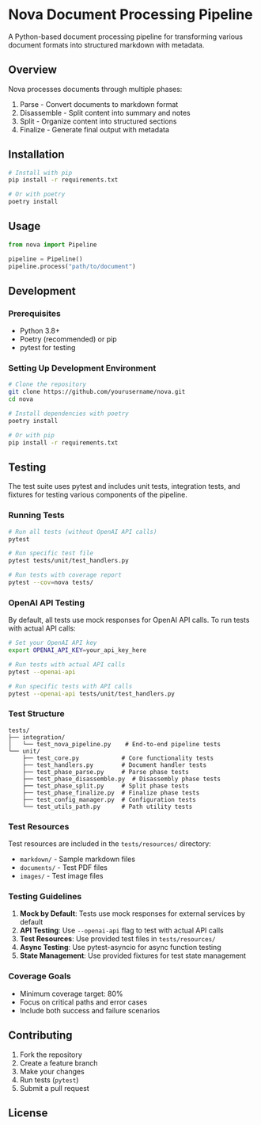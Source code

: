 # Nova Document Processing Pipeline

A Python-based document processing pipeline for transforming various document formats into structured markdown with metadata.

## Overview

Nova processes documents through multiple phases:
1. Parse - Convert documents to markdown format
2. Disassemble - Split content into summary and notes
3. Split - Organize content into structured sections
4. Finalize - Generate final output with metadata

## Installation

```bash
# Install with pip
pip install -r requirements.txt

# Or with poetry
poetry install
```

## Usage

```python
from nova import Pipeline

pipeline = Pipeline()
pipeline.process("path/to/document")
```

## Development

### Prerequisites

- Python 3.8+
- Poetry (recommended) or pip
- pytest for testing

### Setting Up Development Environment

```bash
# Clone the repository
git clone https://github.com/yourusername/nova.git
cd nova

# Install dependencies with poetry
poetry install

# Or with pip
pip install -r requirements.txt
```

## Testing

The test suite uses pytest and includes unit tests, integration tests, and fixtures for testing various components of the pipeline.

### Running Tests

```bash
# Run all tests (without OpenAI API calls)
pytest

# Run specific test file
pytest tests/unit/test_handlers.py

# Run tests with coverage report
pytest --cov=nova tests/
```

### OpenAI API Testing

By default, all tests use mock responses for OpenAI API calls. To run tests with actual API calls:

```bash
# Set your OpenAI API key
export OPENAI_API_KEY=your_api_key_here

# Run tests with actual API calls
pytest --openai-api

# Run specific tests with API calls
pytest --openai-api tests/unit/test_handlers.py
```

### Test Structure

```
tests/
├── integration/
│   └── test_nova_pipeline.py    # End-to-end pipeline tests
└── unit/
    ├── test_core.py            # Core functionality tests
    ├── test_handlers.py        # Document handler tests
    ├── test_phase_parse.py     # Parse phase tests
    ├── test_phase_disassemble.py  # Disassembly phase tests
    ├── test_phase_split.py     # Split phase tests
    ├── test_phase_finalize.py  # Finalize phase tests
    ├── test_config_manager.py  # Configuration tests
    └── test_utils_path.py      # Path utility tests
```

### Test Resources

Test resources are included in the `tests/resources/` directory:
- `markdown/` - Sample markdown files
- `documents/` - Test PDF files
- `images/` - Test image files

### Testing Guidelines

1. **Mock by Default**: Tests use mock responses for external services by default
2. **API Testing**: Use `--openai-api` flag to test with actual API calls
3. **Test Resources**: Use provided test files in `tests/resources/`
4. **Async Testing**: Use pytest-asyncio for async function testing
5. **State Management**: Use provided fixtures for test state management

### Coverage Goals

- Minimum coverage target: 80%
- Focus on critical paths and error cases
- Include both success and failure scenarios

## Contributing

1. Fork the repository
2. Create a feature branch
3. Make your changes
4. Run tests (`pytest`)
5. Submit a pull request

## License



